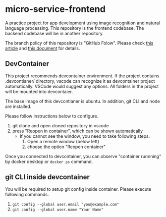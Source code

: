 # micro-service-frontend
A practice project for app development using image recognition and natural language processing.
This repository is the frontend codebase. The backend codebase will be in another repository.

The branch policy of this repository is "GitHub Folow".
Please check [this article](https://qiita.com/onishi_820/items/d98c61e0faa67f417829) and [this document](docs/branch-policy.md) for details.

## DevContainer
This project recommends devcontainer environment. If the project contains .devcontianer/ directory, vscode can recognize it as devcontainer project automatically. VSCode would suggest any options. All folders in the project will be mounted into devcontaier.

The base image of this devcontianer is ubuntu. In addition, git CLI and node are installed.

Please follow instructions below to configure.

1. git clone and open cloned repository in vscode
2. press "Reopen in container", which can be shown automatically 
    - If you cannot see the window, you need to take following steps.
        1. Open a remote window (below left)
        2. choose the option "Reopen container"

Once you connected to devcontainer, you can observe "container runnning" by docker desktop or `docker ps` command.

## git CLI inside devcontainer
You will be required to setup git config inside container.
Please execute following commands.

  1. `git config --global user.email "you@example.com"`
  2. `git config --global user.name "Your Name"`